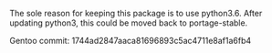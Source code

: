 The sole reason for keeping this package is to use python3.6. After updating
python3, this could be moved back to portage-stable.

Gentoo commit: 1744ad2847aaca81696893c5ac4711e8af1a6fb4
